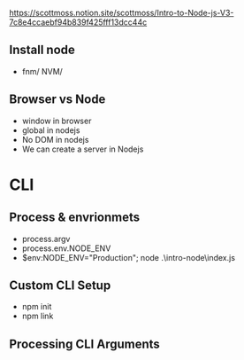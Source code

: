 https://scottmoss.notion.site/scottmoss/Intro-to-Node-js-V3-7c8e4ccaebf94b839f425fff13dcc44c

## Install node

- fnm/ NVM/

## Browser vs Node

- window in browser
- global in nodejs
- No DOM in nodejs
- We can create a server in Nodejs

# CLI

## Process & envrionmets

- process.argv
- process.env.NODE_ENV
- $env:NODE_ENV="Production"; node .\intro-node\index.js

## Custom CLI Setup

- npm init
- npm link

## Processing CLI Arguments
